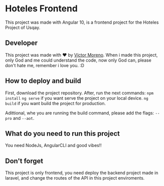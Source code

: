 # Hoteles Frontend

This project was made with Angular 10, is a frontend project for the Hoteles Project of Usqay.

## Developer

This project was made with ♥ by [Víctor Moreno](https://www.facebook.com/vmorenoz/).
When i made this project, only God and me could understand the code, now only God can, please don't hate me, remember i love you. :D

## How to deploy and build

First, download the project repository.
After, run the next commands:
`npm install`
`ng serve` if you want serve the project on your local device.
`ng build` if you want build the project for production.

Adittional, whe you are running the build command, please add the flags: `--pro` and `--aot`.

## What do you need to run this project

You need NodeJs, AngularCLI and good vibes!!

## Don't forget

This project is only frontend, you need deploy the backend project made in laravel, and change the routes of the API in this project enviroments.